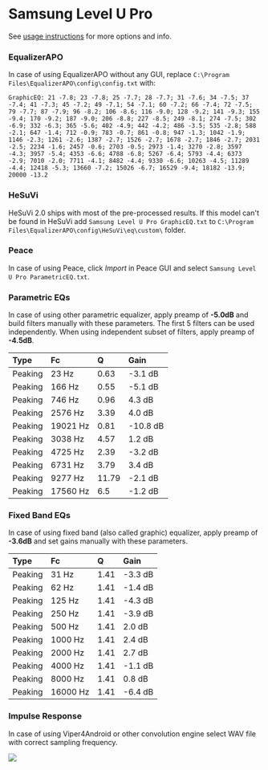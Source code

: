 # Samsung Level U Pro
See [usage instructions](https://github.com/jaakkopasanen/AutoEq#usage) for more options and info.

### EqualizerAPO
In case of using EqualizerAPO without any GUI, replace `C:\Program Files\EqualizerAPO\config\config.txt`
with:
```
GraphicEQ: 21 -7.8; 23 -7.8; 25 -7.7; 28 -7.7; 31 -7.6; 34 -7.5; 37 -7.4; 41 -7.3; 45 -7.2; 49 -7.1; 54 -7.1; 60 -7.2; 66 -7.4; 72 -7.5; 79 -7.7; 87 -7.9; 96 -8.2; 106 -8.6; 116 -9.0; 128 -9.2; 141 -9.3; 155 -9.4; 170 -9.2; 187 -9.0; 206 -8.8; 227 -8.5; 249 -8.1; 274 -7.5; 302 -6.9; 332 -6.3; 365 -5.6; 402 -4.9; 442 -4.2; 486 -3.5; 535 -2.8; 588 -2.1; 647 -1.4; 712 -0.9; 783 -0.7; 861 -0.8; 947 -1.3; 1042 -1.9; 1146 -2.3; 1261 -2.6; 1387 -2.7; 1526 -2.7; 1678 -2.7; 1846 -2.7; 2031 -2.5; 2234 -1.6; 2457 -0.6; 2703 -0.5; 2973 -1.4; 3270 -2.8; 3597 -4.3; 3957 -5.4; 4353 -6.6; 4788 -6.8; 5267 -6.4; 5793 -4.4; 6373 -2.9; 7010 -2.0; 7711 -4.1; 8482 -4.4; 9330 -6.6; 10263 -4.5; 11289 -4.4; 12418 -5.3; 13660 -7.2; 15026 -6.7; 16529 -9.4; 18182 -13.9; 20000 -13.2
```

### HeSuVi
HeSuVi 2.0 ships with most of the pre-processed results. If this model can't be found in HeSuVi add
`Samsung Level U Pro GraphicEQ.txt` to `C:\Program Files\EqualizerAPO\config\HeSuVi\eq\custom\` folder.

### Peace
In case of using Peace, click *Import* in Peace GUI and select `Samsung Level U Pro ParametricEQ.txt`.

### Parametric EQs
In case of using other parametric equalizer, apply preamp of **-5.0dB** and build filters manually
with these parameters. The first 5 filters can be used independently.
When using independent subset of filters, apply preamp of **-4.5dB**.

| Type    | Fc       |     Q | Gain     |
|:--------|:---------|:------|:---------|
| Peaking | 23 Hz    |  0.63 | -3.1 dB  |
| Peaking | 166 Hz   |  0.55 | -5.1 dB  |
| Peaking | 746 Hz   |  0.96 | 4.3 dB   |
| Peaking | 2576 Hz  |  3.39 | 4.0 dB   |
| Peaking | 19021 Hz |  0.81 | -10.8 dB |
| Peaking | 3038 Hz  |  4.57 | 1.2 dB   |
| Peaking | 4725 Hz  |  2.39 | -3.2 dB  |
| Peaking | 6731 Hz  |  3.79 | 3.4 dB   |
| Peaking | 9277 Hz  | 11.79 | -2.1 dB  |
| Peaking | 17560 Hz |  6.5  | -1.2 dB  |

### Fixed Band EQs
In case of using fixed band (also called graphic) equalizer, apply preamp of **-3.6dB** and set
gains manually with these parameters.

| Type    | Fc       |    Q | Gain    |
|:--------|:---------|:-----|:--------|
| Peaking | 31 Hz    | 1.41 | -3.3 dB |
| Peaking | 62 Hz    | 1.41 | -1.4 dB |
| Peaking | 125 Hz   | 1.41 | -4.3 dB |
| Peaking | 250 Hz   | 1.41 | -3.9 dB |
| Peaking | 500 Hz   | 1.41 | 2.0 dB  |
| Peaking | 1000 Hz  | 1.41 | 2.4 dB  |
| Peaking | 2000 Hz  | 1.41 | 2.7 dB  |
| Peaking | 4000 Hz  | 1.41 | -1.1 dB |
| Peaking | 8000 Hz  | 1.41 | 0.8 dB  |
| Peaking | 16000 Hz | 1.41 | -6.4 dB |

### Impulse Response
In case of using Viper4Android or other convolution engine select WAV file with correct sampling frequency.

![](https://raw.githubusercontent.com/jaakkopasanen/AutoEq/master/results/rtings/avg/Samsung%20Level%20U%20Pro/Samsung%20Level%20U%20Pro.png)